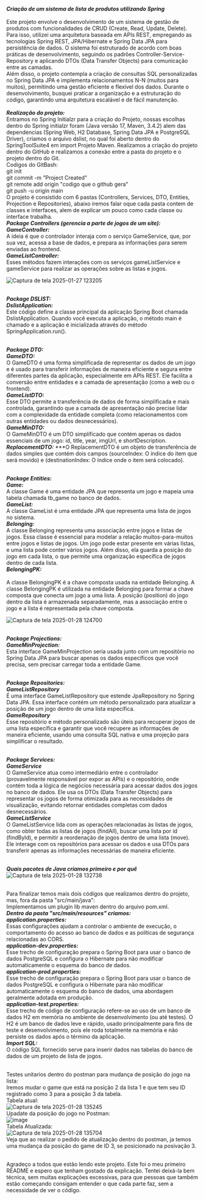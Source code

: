 ***Criação de um sistema de lista de produtos utilizando Spring <br/>***
<br/>
Este projeto envolve o desenvolvimento de um sistema de gestão de produtos com funcionalidades de CRUD (Create, Read, Update, Delete). Para isso, utilizei uma arquitetura baseada em APIs REST, empregando as tecnologias Spring REST, JPA/Hibernate e Spring Data JPA para persistência de dados. O sistema foi estruturado de acordo com boas práticas de desenvolvimento, seguindo os padrões Controller-Service-Repository e aplicando DTOs (Data Transfer Objects) para comunicação entre as camadas.
<br/>
Além disso, o projeto contempla a criação de consultas SQL personalizadas no Spring Data JPA e implementa relacionamentos N-N (muitos para muitos), permitindo uma gestão eficiente e flexível dos dados. Durante o desenvolvimento, busquei praticar a organização e a estruturação do código, garantindo uma arquitetura escalável e de fácil manutenção.
<br/>
<br/>***Realização do projeto:***
<br/>
Entramos no Spring Initialzr para a criação do Projeto, nossas escolhas dentro do Spring initialzr foram (Java versão 17, Maven, 3.4.2) alem das dependencias (Spring Web, H2 Database, Spring Data JPA e PostgreSQL Driver), criamos o arquivo dslist, no qual foi aberto dentro do SpringToolSuite4 em import Projeto Maven. Realizamos a criação do projeto dentro do GitHub e realizamos a conexão entre a pasta do projeto e o projeto dentro do Git.
<br/>
Codigos do GitBash:
<br/>
git init
<br/>
git commit -m "Project Created"
<br/>
git remote add origin "codigo que o github gera"
<br/>
git push -u origin main 
<br/>
O projeto é consistido com 6 pastas (Controllers, Services, DTO, Entities, Projection e Repositories), abaixo iremos falar oque cada pasta contem de classes e interfaces, alem de explicar um pouco como cada classe ou interface trabalha.<br/>
***Package Controllers (gerencia a parte de jogos de um site):***
<br/>***GameController:***
<br/>A ideia é que o controlador interaja com o serviço GameService, que, por sua vez, acessa a base de dados, e prepara as informações para serem enviadas ao frontend.
<br/>***GameListController:***
<br/>Esses métodos fazem interações com os serviços gameListService e gameService para realizar as operações sobre as listas e jogos.


![Captura de tela 2025-01-27 123205](https://github.com/user-attachments/assets/62329ffa-656e-470e-a40a-b835cb93501a)

<br/>***Package DSLIST:***
<br/>***DslistApplication:***
<br/>Este código define a classe principal da aplicação Spring Boot chamada DslistApplication. Quando você executa a aplicação, o método main é chamado e a aplicação é inicializada através do método SpringApplication.run().

<br/>***Package DTO:
<br/>GameDTO:***
<br/>O GameDTO é uma forma simplificada de representar os dados de um jogo e é usado para transferir informações de maneira eficiente e segura entre diferentes partes da aplicação, especialmente em APIs REST. Ele facilita a conversão entre entidades e a camada de apresentação (como a web ou o frontend).
<br/>***GameListDTO:***
<br/>Esse DTO permite a transferência de dados de forma simplificada e mais controlada, garantindo que a camada de apresentação não precise lidar com a complexidade da entidade completa (como relacionamentos com outras entidades ou dados desnecessários).
<br/>***GameMinDTO:***
<br/> O GameMinDTO é um DTO simplificado que contém apenas os dados essenciais de um jogo: id, title, year, imgUrl, e shortDescription.
<br/>***ReplacementDTO:***
***O ReplacementDTO é um objeto de transferência de dados simples que contém dois campos (sourceIndex: O índice do item que será movido) e (destinationIndex: O índice onde o item será colocado).

<br/>***Package Entities:
<br/>Game:***
<br/>A classe Game é uma entidade JPA que representa um jogo e mapeia uma tabela chamada tb_game no banco de dados. 
<br/>***GameList:***
<br/>A classe GameList é uma entidade JPA que representa uma lista de jogos no sistema.
<br/>***Belonging:***
<br/>A classe Belonging representa uma associação entre jogos e listas de jogos. Essa classe é essencial para modelar a relação muitos-para-muitos entre jogos e listas de jogos. Um jogo pode estar presente em várias listas, e uma lista pode conter vários jogos. Além disso, ela guarda a posição do jogo em cada lista, o que permite uma organização específica de jogos dentro de cada lista.
<br/>***BelongingPK:***       
<br/>A classe BelongingPK é a chave composta usada na entidade Belonging. A classe BelongingPK é utilizada na entidade Belonging para formar a chave composta que conecta um jogo a uma lista. A posição (position) do jogo dentro da lista é armazenada separadamente, mas a associação entre o jogo e a lista é representada pela chave composta.


![Captura de tela 2025-01-28 124700](https://github.com/user-attachments/assets/8d2beb5e-fb38-4b3d-ac0d-a752a14bef92)

<br/>***Package Projections:
<br/>GameMinProjection:***
<br/>Esta interface GameMinProjection seria usada junto com um repositório no Spring Data JPA para buscar apenas os dados específicos que você precisa, sem precisar carregar toda a entidade Game.

<br/>***Package Repositories:
<br/>GameListRepository***
<br/>É uma interface GameListRepository que estende JpaRepository no Spring Data JPA. Essa interface contém um método personalizado para atualizar a posição de um jogo dentro de uma lista específica.
<br/>***GameRepository***
<br/>Esse repositório e método personalizado são úteis para recuperar jogos de uma lista específica e garantir que você recupere as informações de maneira eficiente, usando uma consulta SQL nativa e uma projeção para simplificar o resultado.


<br/>***Package Services:
<br/>GameService***
<br/>O GameService atua como intermediário entre o controlador (provavelmente responsável por expor as APIs) e o repositório, onde contém toda a lógica de negócios necessária para acessar dados dos jogos no banco de dados. Ele usa os DTOs (Data Transfer Objects) para representar os jogos de forma otimizada para as necessidades de visualização, evitando retornar entidades completas com dados desnecessários.
<br/>***GameListService***
<br/>O GameListService lida com as operações relacionadas às listas de jogos, como obter todas as listas de jogos (findAll), buscar uma lista por id (findById), e permitir a reordenação de jogos dentro de uma lista (move). Ele interage com os repositórios para acessar os dados e usa DTOs para transferir apenas as informações necessárias de maneira eficiente.

<br/>***Quais pacotes de Java criamos primeiro e por quê***<br/>
![Captura de tela 2025-01-28 132738](https://github.com/user-attachments/assets/d3723411-28a6-41c8-9291-fa8aa4bc0b0a)

<br/>Para finalizar temos mais dois códigos que realizamos dentro do projeto, mas, fora da pasta "src/main/java":
<br/>Implementamos um plugin lib maven dentro do arquivo pom.xml.
<br/>***Dentro da pasta  "src/main/resources" criamos:
<br/>application.properties:***
<br/>Essas configurações ajudam a controlar o ambiente de execução, o comportamento do acesso ao banco de dados e as políticas de segurança relacionadas ao CORS.
<br/>***application-dev.properties:***
<br/>Esse trecho de configuração prepara o Spring Boot para usar o banco de dados PostgreSQL e configura o Hibernate para não modificar automaticamente o esquema do banco de dados.
<br/>***application-prod.properties:***
<br/>Esse trecho de configuração prepara o Spring Boot para usar o banco de dados PostgreSQL e configura o Hibernate para não modificar automaticamente o esquema do banco de dados, uma abordagem geralmente adotada em produção. 
<br/>***application-test.properties:***
<br/>Esse trecho de código de configuração refere-se ao uso de um banco de dados H2 em memória no ambiente de desenvolvimento (ou até testes). O H2 é um banco de dados leve e rápido, usado principalmente para fins de teste e desenvolvimento, pois ele roda totalmente na memória e não persiste os dados após o término da aplicação.
<br/>***Import SQL:***
<br/>O código SQL fornecido serve para inserir dados nas tabelas do banco de dados de um projeto de lista de jogos. 

<br/>Testes unitarios dentro do postman para mudança de posição do jogo na lista:
<br/>Iremos mudar o game que está na posição 2 da lista 1 e que tem seu ID registrado como 3 para a posição 3 da tabela.
<br/>Tabela atual:
<br/>![Captura de tela 2025-01-28 135245](https://github.com/user-attachments/assets/14f952e2-4c79-4522-a410-f6cf45ee1f18)
<br/>Upadate da posição do jogo no Postman:
<br/>![image](https://github.com/user-attachments/assets/9ce01722-aa4f-4ace-9a6d-c5dca68fa6dd)
<br/>Tabela Atualizada:
<br/>![Captura de tela 2025-01-28 135704](https://github.com/user-attachments/assets/3121b9c7-8b98-49dc-b27d-4bf47deaecce)
<br/>Veja que ao realizar o pedido de atualização dentro do postman, ja temos uma mudança da posição do game de ID 3, se posicionado na posivação 3.

<br/> Agradeço a todos que estão lendo este projeto. Este foi o meu primeiro README e espero que tenham gostado da explicação. Tentei deixá-la bem técnica, sem muitas explicações excessivas, para que pessoas que também estão começando consigam entender o que cada parte faz, sem a necessidade de ver o código.

